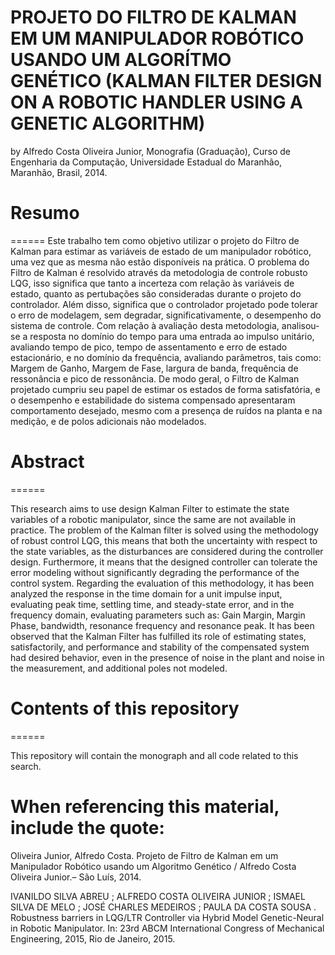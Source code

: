 PROJETO DO FILTRO DE KALMAN EM UM MANIPULADOR ROBÓTICO USANDO UM ALGORÍTMO GENÉTICO (KALMAN FILTER DESIGN ON A ROBOTIC HANDLER USING A GENETIC ALGORITHM)
======

by
Alfredo Costa Oliveira Junior,
Monografia (Graduação),
Curso de Engenharia da Computação,
Universidade Estadual do Maranhão,
Maranhão, Brasil, 2014.

# Resumo
======
Este trabalho tem como objetivo utilizar o projeto do Filtro de Kalman para estimar as variáveis de estado de um manipulador robótico, uma vez que as mesma não estão disponíveis na prática. O problema do Filtro de Kalman é resolvido através da metodologia de controle robusto LQG, isso significa que tanto a incerteza com relação às variáveis de estado, quanto as pertubações são consideradas durante o projeto do controlador. Além disso, significa que o controlador projetado pode tolerar o erro de modelagem, sem degradar, significativamente, o desempenho do sistema de controle. Com relação à avaliação desta metodologia, analisou-se a resposta no domínio do tempo para uma entrada ao impulso unitário, avaliando tempo de pico, tempo de assentamento e erro de estado estacionário, e no domínio da frequência, avaliando parâmetros, tais como: Margem de Ganho, Margem de Fase, largura de banda, frequência de ressonância e pico de ressonância. De modo geral, o Filtro de Kalman projetado cumpriu seu papel de estimar os estados de forma satisfatória, e o desempenho e estabilidade do sistema compensado apresentaram comportamento desejado, mesmo com a presença de ruídos na planta e na medição, e de polos adicionais não modelados.

# Abstract 
======

This research aims to use design Kalman Filter to estimate the state variables of a robotic manipulator, since the same are not available in practice. The problem of the Kalman filter is solved using the methodology of robust control LQG, this means that both the uncertainty with respect to the state variables, as the disturbances are considered during the controller design. Furthermore, it means that the designed controller can tolerate the error modeling without significantly degrading the performance of the control system. Regarding the evaluation of this methodology, it has been analyzed the response in the time domain for a unit impulse input, evaluating peak time, settling time, and steady-state error, and in the frequency domain, evaluating parameters such as: Gain Margin, Margin Phase, bandwidth, resonance frequency and resonance peak. It has been observed that the Kalman Filter has fulfilled its role of estimating states, satisfactorily, and performance and stability of the compensated system had desired behavior, even in the presence of noise in the plant and noise in the measurement, and additional poles not modeled. 

# Contents of this repository
======

This repository will contain the monograph and all code related to this search.


When referencing this material, include the quote:
======
Oliveira Junior, Alfredo Costa.
Projeto de Filtro de Kalman em um Manipulador Robótico usando um
Algoritmo Genético / Alfredo Costa Oliveira Junior.– São Luís, 2014.

IVANILDO SILVA ABREU ; ALFREDO COSTA OLIVEIRA JUNIOR ; ISMAEL SILVA DE MELO ; JOSÉ CHARLES MEDEIROS ; PAULA DA COSTA SOUSA . Robustness barriers in LQG/LTR Controller via Hybrid Model Genetic-Neural in Robotic Manipulator. In: 23rd ABCM International Congress of Mechanical Engineering, 2015, Rio de Janeiro, 2015.
